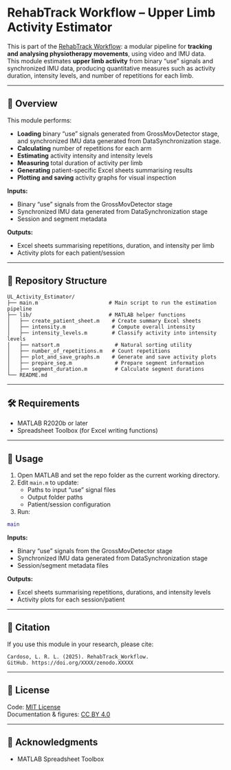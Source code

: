 # RehabTrack Workflow – Upper Limb Activity Estimator

This is part of the [RehabTrack Workflow](https://github.com/lrlcardoso/RehabTrack_Workflow): a modular pipeline for **tracking and analysing physiotherapy movements**, using video and IMU data.  
This module estimates **upper limb activity** from binary “use” signals and synchronized IMU data, producing quantitative measures such as activity duration, intensity levels, and number of repetitions for each limb.

---

## 📌 Overview

This module performs:
- **Loading** binary “use” signals generated from GrossMovDetector stage, and synchronized IMU data generated from DataSynchronization stage.
- **Calculating** number of repetitions for each arm
- **Estimating** activity intensity and intensity levels
- **Measuring** total duration of activity per limb
- **Generating** patient-specific Excel sheets summarising results
- **Plotting and saving** activity graphs for visual inspection

**Inputs:**
- Binary “use” signals from the GrossMovDetector stage
- Synchronized IMU data generated from DataSynchronization stage
- Session and segment metadata

**Outputs:**
- Excel sheets summarising repetitions, duration, and intensity per limb
- Activity plots for each patient/session

---

## 📂 Repository Structure

```
UL_Activity_Estimator/
├── main.m                       # Main script to run the estimation pipeline
├── lib/                         # MATLAB helper functions
│   ├── create_patient_sheet.m    # Create summary Excel sheets
│   ├── intensity.m               # Compute overall intensity
│   ├── intensity_levels.m        # Classify activity into intensity levels
│   ├── natsort.m                  # Natural sorting utility
│   ├── number_of_repetitions.m   # Count repetitions
│   ├── plot_and_save_graphs.m    # Generate and save activity plots
│   ├── prepare_seg.m              # Prepare segment information
│   ├── segment_duration.m         # Calculate segment durations
└── README.md
```

---

## 🛠 Requirements

- MATLAB R2020b or later  
- Spreadsheet Toolbox (for Excel writing functions)

---

## 🚀 Usage

1. Open MATLAB and set the repo folder as the current working directory.
2. Edit `main.m` to update:
   - Paths to input “use” signal files
   - Output folder paths
   - Patient/session configuration
3. Run:
```matlab
main
```

**Inputs:**  
- Binary “use” signals from the GrossMovDetector stage
- Synchronized IMU data generated from DataSynchronization stage
- Session/segment metadata files  

**Outputs:**  
- Excel sheets summarising repetitions, durations, and intensity levels  
- Activity plots for each session/patient  

---

## 📖 Citation

If you use this module in your research, please cite:
```
Cardoso, L. R. L. (2025). RehabTrack_Workflow. 
GitHub. https://doi.org/XXXX/zenodo.XXXXX
```

---

## 📝 License

Code: [MIT License](LICENSE)  
Documentation & figures: [CC BY 4.0](LICENSE-docs)

---

## 🤝 Acknowledgments

- MATLAB Spreadsheet Toolbox
